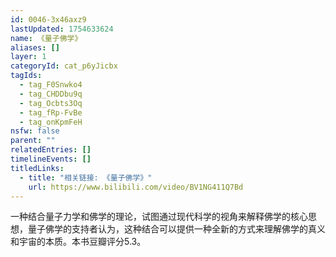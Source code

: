 ```yaml
---
id: 0046-3x46axz9
lastUpdated: 1754633624
name: 《量子佛学》
aliases: []
layer: 1
categoryId: cat_p6yJicbx
tagIds:
  - tag_F0Snwko4
  - tag_CHDDbu9q
  - tag_Ocbts3Oq
  - tag_fRp-FvBe
  - tag_onKpmFeH
nsfw: false
parent: ""
relatedEntries: []
timelineEvents: []
titledLinks:
  - title: "相关链接: 《量子佛学》"
    url: https://www.bilibili.com/video/BV1NG411Q7Bd
---
```


一种结合量子力学和佛学的理论，试图通过现代科学的视角来解释佛学的核心思想，量子佛学的支持者认为，这种结合可以提供一种全新的方式来理解佛学的真义和宇宙的本质。本书豆瓣评分5.3。